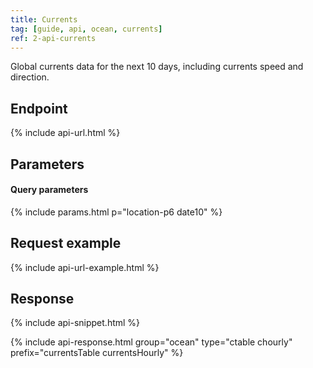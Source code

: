 ```yaml
---
title: Currents
tag: [guide, api, ocean, currents]
ref: 2-api-currents
---
```


Global currents data for the next 10 days, including currents speed and direction.

## Endpoint

{% include api-url.html %}

## Parameters

#### Query parameters

{% include params.html p="location-p6 date10" %}

## Request example

{% include api-url-example.html %}

## Response

{% include api-snippet.html %}

{% include api-response.html group="ocean" type="ctable chourly" prefix="currentsTable currentsHourly" %}
